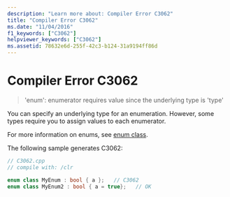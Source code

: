 ```yaml
---
description: "Learn more about: Compiler Error C3062"
title: "Compiler Error C3062"
ms.date: "11/04/2016"
f1_keywords: ["C3062"]
helpviewer_keywords: ["C3062"]
ms.assetid: 78632e6d-255f-42c3-b124-31a9194ff86d
---
```

# Compiler Error C3062

> 'enum': enumerator requires value since the underlying type is 'type'

You can specify an underlying type for an enumeration. However, some types require you to assign values to each enumerator.

For more information on enums, see [enum class](../../extensions/enum-class-cpp-component-extensions.md).

The following sample generates C3062:

```cpp
// C3062.cpp
// compile with: /clr

enum class MyEnum : bool { a };   // C3062
enum class MyEnum2 : bool { a = true};   // OK
```

